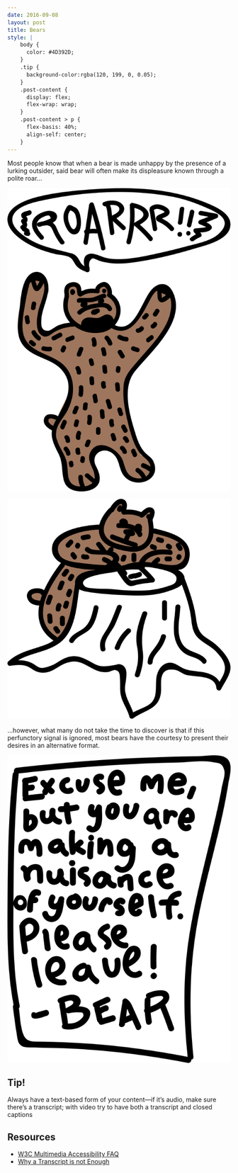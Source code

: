 ```yaml
---
date: 2016-09-08
layout: post
title: Bears
style: |
    body {
      color: #4D392D;
    }
    .tip { 
      background-color:rgba(120, 199, 0, 0.05); 
    }
    .post-content {
      display: flex;
      flex-wrap: wrap;
    }
    .post-content > p {
      flex-basis: 40%;
      align-self: center;
    }
---
```


Most people know that when a bear is made unhappy by the presence of a lurking outsider, said bear will often make its displeasure known through a polite roar...

![Bear roars angrily](/assets/bear-roar.svg)

![Bear writes a letter](/assets/bear-writes.svg)

...however, what many do not take the time to discover is that if this perfunctory signal is ignored, most bears have the courtesy to present their desires in an alternative format.

![a letter from Bear says "Excuse me, but you are making a nuisance of yourself, please leave!"](/assets/bear-letter.svg)

<section class="tip">
	<h1>Tip!</h1>
	<p>Always have a text-based form of your content—if it’s audio, make sure there’s a transcript; with video try to have both a transcript and closed captions</p>
	<h2>Resources</h2>
	<ul class="resources">
		<li><a href="https://www.w3.org/2008/06/video-notes">W3C Multimedia Accessibility FAQ</a></li>
		<li><a href="http://www.3playmedia.com/2016/02/01/why-a-transcript-is-not-enough-to-make-your-videos-compliant-with-accessibility-law/">Why a Transcript is not Enough</a></li>
	</ul>
</section>


